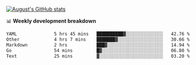 
[![August's GitHub stats](https://github-readme-stats.vercel.app/api?username=zou-weidong&show_icons=true&theme=radical)](https://github.com/zou-weidong)


📊 **Weekly development breakdown**
<!--START_SECTION:waka-->

```txt
YAML              5 hrs 45 mins   ██████████▓░░░░░░░░░░░░░░   42.76 %
Other             4 hrs 7 mins    ███████▓░░░░░░░░░░░░░░░░░   30.66 %
Markdown          2 hrs           ███▓░░░░░░░░░░░░░░░░░░░░░   14.94 %
Go                54 mins         █▓░░░░░░░░░░░░░░░░░░░░░░░   06.80 %
Text              25 mins         ▓░░░░░░░░░░░░░░░░░░░░░░░░   03.20 %
```

<!--END_SECTION:waka-->
